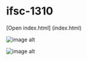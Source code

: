# ifsc-1310

[Open index.html] (index.html)

![image alt](https://github.com/smnickolson1991/ifsc-1310-1/blob/main//assets/img/css-diner.jpg?raw=true)

![image alt](https://github.com/smnickolson1991/ifsc-1310-1/blob/main//assets/img/flexbox-froggy.jpg?raw=true)
